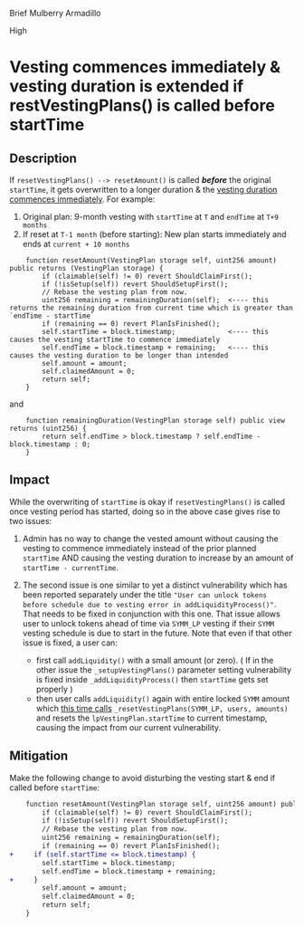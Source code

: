 Brief Mulberry Armadillo

High

# Vesting commences immediately & vesting duration is extended if restVestingPlans() is called before startTime

## Description
If `resetVestingPlans() --> resetAmount()` is called **_before_** the original `startTime`, it gets overwritten to a longer duration & the [vesting duration commences immediately](https://github.com/sherlock-audit/2025-03-symm-io-stacking/blob/main/token/contracts/vesting/libraries/LibVestingPlan.sol#L77). 
For example:
1. Original plan: 9-month vesting with `startTime` at `T` and `endTime` at `T+9 months`
2. If reset at `T-1 month` (before starting): New plan starts immediately and ends at `current + 10 months`
```solidity
	function resetAmount(VestingPlan storage self, uint256 amount) public returns (VestingPlan storage) {
		if (claimable(self) != 0) revert ShouldClaimFirst();
		if (!isSetup(self)) revert ShouldSetupFirst();
		// Rebase the vesting plan from now.
		uint256 remaining = remainingDuration(self);  <---- this returns the remaining duration from current time which is greater than `endTime - startTime`
		if (remaining == 0) revert PlanIsFinished();
		self.startTime = block.timestamp;             <---- this causes the vesting startTime to commence immediately
		self.endTime = block.timestamp + remaining;   <---- this causes the vesting duration to be longer than intended
		self.amount = amount;
		self.claimedAmount = 0;
		return self;
	}
```

and 

```solidity
	function remainingDuration(VestingPlan storage self) public view returns (uint256) {
		return self.endTime > block.timestamp ? self.endTime - block.timestamp : 0;
	}
```

## Impact
While the overwriting of `startTime` is okay if `resetVestingPlans()` is called once vesting period has started, doing so in the above case gives rise to two issues:
1. Admin has no way to change the vested amount without causing the vesting to commence immediately instead of the prior planned `startTime` AND causing the vesting duration to increase by an amount of `startTime - currentTime`.

2. The second issue is one similar to yet a distinct vulnerability which has been reported separately under the title `"User can unlock tokens before schedule due to vesting error in addLiquidityProcess()"`. That needs to be fixed in conjunction with this one. That issue allows user to unlock tokens ahead of time via `SYMM_LP` vesting if their `SYMM` vesting schedule is due to start in the future. Note that even if that other issue is fixed, a user can:
    - first call `addLiquidity()` with a small amount (or zero). ( If in the other issue the `_setupVestingPlans()` parameter setting vulnerability is fixed inside `_addLiquidityProcess()` then `startTime` gets set properly )
    - then user calls `addLiquidity()` again with entire locked `SYMM` amount which [this time calls](https://github.com/sherlock-audit/2025-03-symm-io-stacking/blob/main/token/contracts/vesting/SymmVesting.sol#L155-L156) `_resetVestingPlans(SYMM_LP, users, amounts)` and resets the `lpVestingPlan.startTime` to current timestamp, causing the impact from our current vulnerability.

## Mitigation 
Make the following change to avoid disturbing the vesting start & end if called before `startTime`:
```diff
	function resetAmount(VestingPlan storage self, uint256 amount) public returns (VestingPlan storage) {
		if (claimable(self) != 0) revert ShouldClaimFirst();
		if (!isSetup(self)) revert ShouldSetupFirst();
		// Rebase the vesting plan from now.
		uint256 remaining = remainingDuration(self);
		if (remaining == 0) revert PlanIsFinished();
+     if (self.startTime <= block.timestamp) {
		self.startTime = block.timestamp;           
		self.endTime = block.timestamp + remaining;
+     }
		self.amount = amount;
		self.claimedAmount = 0;
		return self;
	}
```